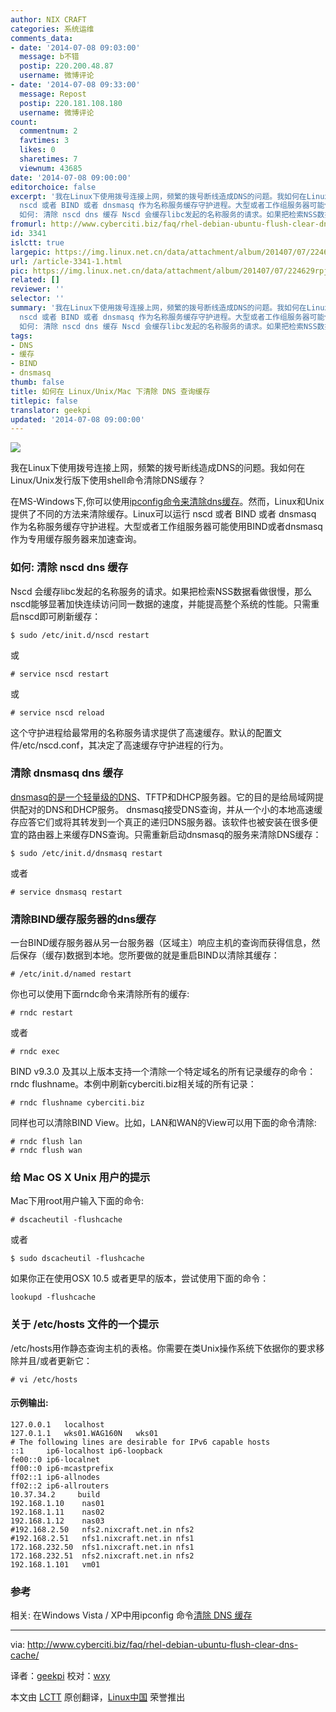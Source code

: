 ```yaml
---
author: NIX CRAFT
categories: 系统运维
comments_data:
- date: '2014-07-08 09:03:00'
  message: b不错
  postip: 220.200.48.87
  username: 微博评论
- date: '2014-07-08 09:33:00'
  message: Repost
  postip: 220.181.108.180
  username: 微博评论
count:
  commentnum: 2
  favtimes: 3
  likes: 0
  sharetimes: 7
  viewnum: 43685
date: '2014-07-08 09:00:00'
editorchoice: false
excerpt: '我在Linux下使用拨号连接上网，频繁的拨号断线造成DNS的问题。我如何在Linux/Unix发行版下使用shell命令清除DNS缓存？ 在MS-Windows下,你可以使用ipconfig命令来清除dns缓存。然而，Linux和Unix提供了不同的方法来清除缓存。Linux可以运行
  nscd 或者 BIND 或者 dnsmasq 作为名称服务缓存守护进程。大型或者工作组服务器可能使用BIND或者dnsmasq作为专用缓存服务器来加速查询。
  如何: 清除 nscd dns 缓存 Nscd 会缓存libc发起的名称服务的请求。如果把检索NSS数据看做很慢，那么nscd能够显著加快连续访问同一数据的速度，并能提高整个系统'
fromurl: http://www.cyberciti.biz/faq/rhel-debian-ubuntu-flush-clear-dns-cache/
id: 3341
islctt: true
largepic: https://img.linux.net.cn/data/attachment/album/201407/07/224629rpjizuxq1iid8l66.png
url: /article-3341-1.html
pic: https://img.linux.net.cn/data/attachment/album/201407/07/224629rpjizuxq1iid8l66.png.thumb.jpg
related: []
reviewer: ''
selector: ''
summary: '我在Linux下使用拨号连接上网，频繁的拨号断线造成DNS的问题。我如何在Linux/Unix发行版下使用shell命令清除DNS缓存？ 在MS-Windows下,你可以使用ipconfig命令来清除dns缓存。然而，Linux和Unix提供了不同的方法来清除缓存。Linux可以运行
  nscd 或者 BIND 或者 dnsmasq 作为名称服务缓存守护进程。大型或者工作组服务器可能使用BIND或者dnsmasq作为专用缓存服务器来加速查询。
  如何: 清除 nscd dns 缓存 Nscd 会缓存libc发起的名称服务的请求。如果把检索NSS数据看做很慢，那么nscd能够显著加快连续访问同一数据的速度，并能提高整个系统'
tags:
- DNS
- 缓存
- BIND
- dnsmasq
thumb: false
title: 如何在 Linux/Unix/Mac 下清除 DNS 查询缓存
titlepic: false
translator: geekpi
updated: '2014-07-08 09:00:00'
---
```


![](/data/attachment/album/201407/07/224629rpjizuxq1iid8l66.png)


我在Linux下使用拨号连接上网，频繁的拨号断线造成DNS的问题。我如何在Linux/Unix发行版下使用shell命令清除DNS缓存？


在MS-Windows下,你可以使用[ipconfig命令来清除dns缓存](http://theos.in/windows-vista/flush-dns-cache-with-ipconfig/)。然而，Linux和Unix提供了不同的方法来清除缓存。Linux可以运行 nscd 或者 BIND 或者 dnsmasq 作为名称服务缓存守护进程。大型或者工作组服务器可能使用BIND或者dnsmasq作为专用缓存服务器来加速查询。


### 如何: 清除 nscd dns 缓存


Nscd 会缓存libc发起的名称服务的请求。如果把检索NSS数据看做很慢，那么nscd能够显著加快连续访问同一数据的速度，并能提高整个系统的性能。只需重启nscd即可刷新缓存：



```
$ sudo /etc/init.d/nscd restart

```

或



```
# service nscd restart

```

或



```
# service nscd reload

```

这个守护进程给最常用的名称服务请求提供了高速缓存。默认的配置文件/etc/nscd.conf，其决定了高速缓存守护进程的行为。


### 清除 dnsmasq dns 缓存


[dnsmasq的是一个轻量级的DNS](http://www.cyberciti.biz/tips/how-do-i-improve-dns-performance-on-linuxwindows-desktop.html)、TFTP和DHCP服务器。它的目的是给局域网提供配对的DNS和DHCP服务。 dnsmasq接受DNS查询，并从一个小的本地高速缓存应答它们或将其转发到一个真正的递归DNS服务器。该软件也被安装在很多便宜的路由器上来缓存DNS查询。只需重新启动dnsmasq的服务来清除DNS缓存：



```
$ sudo /etc/init.d/dnsmasq restart

```

或者



```
# service dnsmasq restart

```

### 清除BIND缓存服务器的dns缓存


一台BIND缓存服务器从另一台服务器（区域主）响应主机的查询而获得信息，然后保存（缓存)数据到本地。您所要做的就是重启BIND以清除其缓存：



```
# /etc/init.d/named restart

```

你也可以使用下面rndc命令来清除所有的缓存:



```
# rndc restart

```

或者



```
# rndc exec

```

BIND v9.3.0 及其以上版本支持一个清除一个特定域名的所有记录缓存的命令：rndc flushname。本例中刷新cyberciti.biz相关域的所有记录：



```
# rndc flushname cyberciti.biz

```

同样也可以清除BIND View。比如，LAN和WAN的View可以用下面的命令清除:



```
# rndc flush lan
# rndc flush wan

```

### 给 Mac OS X Unix 用户的提示


Mac下用root用户输入下面的命令:



```
# dscacheutil -flushcache

```

或者



```
$ sudo dscacheutil -flushcache

```

如果你正在使用OSX 10.5 或者更早的版本，尝试使用下面的命令：



```
lookupd -flushcache

```

### 关于 /etc/hosts 文件的一个提示


/etc/hosts用作静态查询主机的表格。你需要在类Unix操作系统下依据你的要求移除并且/或者更新它：



```
# vi /etc/hosts

```

#### 示例输出:



```
127.0.0.1   localhost
127.0.1.1   wks01.WAG160N   wks01
# The following lines are desirable for IPv6 capable hosts
::1     ip6-localhost ip6-loopback
fe00::0 ip6-localnet
ff00::0 ip6-mcastprefix
ff02::1 ip6-allnodes
ff02::2 ip6-allrouters
10.37.34.2     build
192.168.1.10    nas01
192.168.1.11    nas02
192.168.1.12    nas03
#192.168.2.50   nfs2.nixcraft.net.in nfs2
#192.168.2.51   nfs1.nixcraft.net.in nfs1
172.168.232.50  nfs1.nixcraft.net.in nfs1
172.168.232.51  nfs2.nixcraft.net.in nfs2
192.168.1.101   vm01

```

### 参考


相关: 在Windows Vista / XP中用ipconfig 命令[清除 DNS 缓存](http://theos.in/windows-vista/flush-dns-cache-with-ipconfig/)




---


via: <http://www.cyberciti.biz/faq/rhel-debian-ubuntu-flush-clear-dns-cache/>


译者：[geekpi](https://github.com/geekpi) 校对：[wxy](https://github.com/wxy)


本文由 [LCTT](https://github.com/LCTT/TranslateProject) 原创翻译，[Linux中国](http://linux.cn/) 荣誉推出